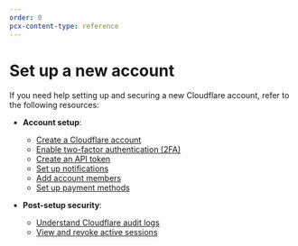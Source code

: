 ```yaml
---
order: 0
pcx-content-type: reference
---
```


# Set up a new account

If you need help setting up and securing a new Cloudflare account, refer to the following resources:

- **Account setup**:
    - [Create a Cloudflare account](https://support.cloudflare.com/hc/articles/201720164#6NswogCXqM6TSaxqEf5Bz4)
    - [Enable two-factor authentication (2FA)](https://support.cloudflare.com/hc/articles/200167906)
    - [Create an API token](https://developers.cloudflare.com/api/tokens/create)
    - [Set up notifications](/notifications)
    - [Add account members](https://support.cloudflare.com/hc/articles/200167946)
    - [Set up payment methods](https://support.cloudflare.com/hc/articles/4402711553165)

- **Post-setup security**:
    - [Understand Cloudflare audit logs](https://support.cloudflare.com/hc/articles/115002833612)
    - [View and revoke active sessions](https://support.cloudflare.com/hc/articles/360033455752)